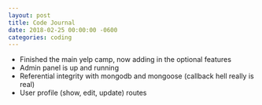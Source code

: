 ```yaml
---
layout: post
title: Code Journal
date: 2018-02-25 00:00:00 -0600
categories: coding
---
```


- Finished the main yelp camp, now adding in the optional features
- Admin panel is up and running
- Referential integrity with mongodb and mongoose (callback hell really is real)
- User profile (show, edit, update) routes
